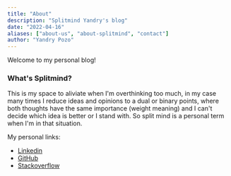 ```yaml
---
title: "About"
description: "Splitmind Yandry's blog"
date: "2022-04-16"
aliases: ["about-us", "about-splitmind", "contact"]
author: "Yandry Pozo"
---
```


Welcome to my personal blog!

### What's Splitmind?

This is my space to aliviate when I'm overthinking too much, in my case many times I reduce ideas and opinions to a dual or binary points, where both thoughts have the same importance (weight meaning) and I can't decide which idea is better or I stand with.
So split mind is a personal term when I'm in that situation.



My personal links:
* [Linkedin](https://www.linkedin.com/in/yandrypozo/)
* [GitHub](https://github.com/yanpozka)
* [Stackoverflow](https://stackoverflow.com/users/1227008/yandry-pozo)
